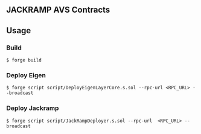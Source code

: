 ## JACKRAMP AVS Contracts

## Usage

### Build

```shell
$ forge build
```

### Deploy Eigen

```shell
$ forge script script/DeployEigenLayerCore.s.sol --rpc-url <RPC_URL> --broadcast
```

### Deploy Jackramp

```shell
$ forge script script/JackRampDeployer.s.sol --rpc-url  <RPC_URL> --broadcast
```
